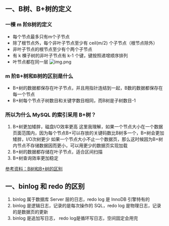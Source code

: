 ## 一、B树、B+树的定义
### 一棵 m 阶B树的定义
* 每个节点最多只有m个子节点
* 除了根节点外，每个非叶子节点至少有 ceil(m/2) 个子节点（根节点除外）
* 非叶子节点的根节点至少有个两个子节点
* 有 k 棵子树的非叶子节点有 k-1 个键，键按照递增顺序排列
* 叶节点都在同一层
![img.png](B树.png)

### m 阶B+树和B树的区别是什么
* B+树的数据都保存在叶子节点，并且用指针连结到一起，B数的数据都保存在每一个节点
* B+树每个节点子树数目和关键字数目相同，而B树是子树数目-1

### 所以为什么 MySQL 的索引采用 B+树？
1. B+树更加矮胖，磁盘I/O效率更高
这里我理解，如果一个节点大小在一个数据页面范围内，因为每个节点B+可以存放的关键码数比B树多一个，B+树会更加矮胖，I/O次树更少
如果一个节点大小不止一个数据页，那么这时候因为B+树内节点不存储数据因而更小，可以用更少的数据页实现加载
2. B+树的数据都存储在叶子节点，适合区间扫描
3. B+树查询效率更加稳定

[参考资料：B树和B+树的区别](https://blog.csdn.net/login_sonata/article/details/75268075?spm=1001.2101.3001.6661.1&utm_medium=distribute.pc_relevant_t0.none-task-blog-2%7Edefault%7ECTRLIST%7ERate-1-75268075-blog-114588507.pc_relevant_3mothn_strategy_recovery&depth_1-utm_source=distribute.pc_relevant_t0.none-task-blog-2%7Edefault%7ECTRLIST%7ERate-1-75268075-blog-114588507.pc_relevant_3mothn_strategy_recovery&utm_relevant_index=1)

## 一、binlog 和 redo 的区别
1. binlog 属于数据库 Server 层的日志，redo log 是 InnoDB 引擎特有的
2. binlog 是逻辑日志，记录的是每次操作的 SQL，redo log 是物理日志，记录的是数据页的更新
3. binlog 是追加写日志， redo log是循环写日志，空间固定会用完

